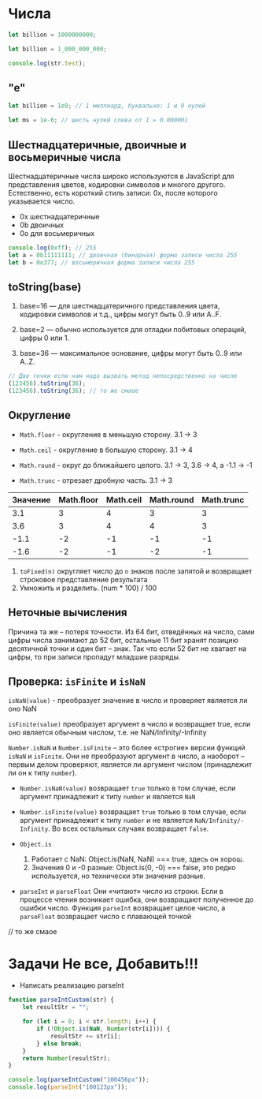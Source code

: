 # Числа

```js
let billion = 1000000000;

let billion = 1_000_000_000;

console.log(str.test);
```

## "e"

```js
let billion = 1e9; // 1 миллиард, буквально: 1 и 9 нулей

let ms = 1e-6; // шесть нулей слева от 1 = 0.000001
```

## Шестнадцатеричные, двоичные и восьмеричные числа

Шестнадцатеричные числа широко используются в JavaScript для представления цветов, кодировки символов и многого другого. Естественно, есть короткий стиль записи: 0x, после которого указывается число.

-   0x шестнадцатеричные
-   0b двоичных
-   0o для восьмеричных

```js
console.log(0xff); // 255
let a = 0b11111111; // двоичная (бинарная) форма записи числа 255
let b = 0o377; // восьмеричная форма записи числа 255
```

## toString(base)

1. base=16 — для шестнадцатеричного представления цвета, кодировки символов и т.д., цифры могут быть 0..9 или A..F.

2. base=2 — обычно используется для отладки побитовых операций, цифры 0 или 1.

3. base=36 — максимальное основание, цифры могут быть 0..9 или A..Z.

```js
// Две точки eсли нам надо вызвать метод непосредственно на числе
(123456).toString(36);
(123456).toString(36); // то же смаое
```

## Округление

-   `Math.floor` - округление в меньшую сторону. 3.1 -> 3

-   `Math.ceil` - округление в большую сторону. 3.1 -> 4

-   `Math.round` - округ до ближайшего целого. 3.1 -> 3, 3.6 -> 4, а -1.1 -> -1

-   `Math.trunc` - отрезает дробную часть. 3.1 -> 3

| Значение | Math.floor | Math.ceil | Math.round | Math.trunc |
| -------- | ---------- | --------- | ---------- | ---------- |
| 3.1      | 3          | 4         | 3          | 3          |
| 3.6      | 3          | 4         | 4          | 3          |
| -1.1     | -2         | -1        | -1         | -1         |
| -1.6     | -2         | -1        | -2         | -1         |

1. `toFixed(n)` округляет число до `n` знаков после запятой и возвращает строковое представление результата
2. Умножить и разделить. (num \* 100) / 100

## Неточные вычисления

Причина та же – потеря точности. Из 64 бит, отведённых на число, сами цифры числа занимают до 52 бит, остальные 11 бит хранят позицию десятичной точки и один бит – знак. Так что если 52 бит не хватает на цифры, то при записи пропадут младшие разряды.

## Проверка: `isFinite` и `isNaN`

`isNaN(value)` - преобразует значение в число и проверяет является ли оно NaN

`isFinite(value)` преобразует аргумент в число и возвращает true, если оно является обычным числом, т.е. не NaN/Infinity/-Infinity

`Number.isNaN` и `Number.isFinite` – это более «строгие» версии функций `isNaN` и `isFinite`. Они не преобразуют аргумент в число, а наоборот – первым делом проверяют, является ли аргумент числом (принадлежит ли он к типу `number`).

-   `Number.isNaN(value)` возвращает `true` только в том случае, если аргумент принадлежит к типу `number` и является `NaN`

-   `Number.isFinite(value)` возвращает `true` только в том случае, если аргумент принадлежит к типу `number` и не является `NaN/Infinity/-Infinity`. Во всех остальных случаях возвращает `false`.

-   `Object.is`

    1. Работает с NaN: Object.is(NaN, NaN) === true, здесь он хорош.
    2. Значения 0 и -0 разные: Object.is(0, -0) === false, это редко используется, но технически эти значения разные.

-   `parseInt` и `parseFloat` Они «читают» число из строки. Если в процессе чтения возникает ошибка, они возвращают полученное до ошибки число. Функция `parseInt` возвращает целое число, а `parseFloat` возвращает число с плавающей точкой

// то же смаое

# Задачи Не все, Добавить!!!


-   Написать реализацию parseInt

```js
function parseIntCustom(str) {
    let resultStr = "";

    for (let i = 0; i < str.length; i++) {
        if (!Object.is(NaN, Number(str[i]))) {
            resultStr += str[i];
        } else break;
    }
    return Number(resultStr);
}

console.log(parseIntCustom("100456px"));
console.log(parseInt("100123px"));
```
